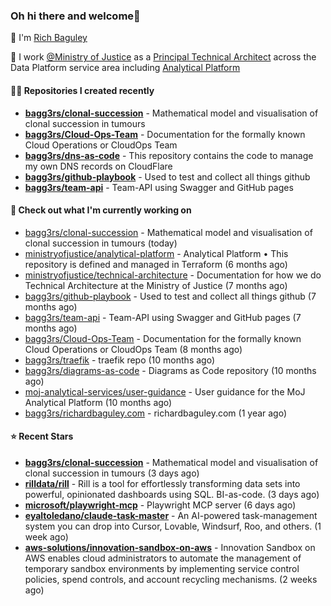 ### Oh hi there and welcome👋

👐 I'm [Rich Baguley](https://richardbaguley.com/about)

🏢 I work [@Ministry of Justice](https://github.com/ministryofjustice) as a [Principal Technical Architect](https://ddat-capability-framework.service.gov.uk/role/technical-architect#principal-technical-architect) across the Data Platform service area including [Analytical Platform](https://user-guidance.analytical-platform.service.justice.gov.uk/)

#### 👨‍💻 Repositories I created recently
- **[bagg3rs/clonal-succession](https://github.com/bagg3rs/clonal-succession)** - Mathematical model and visualisation of clonal succession in tumours
- **[bagg3rs/Cloud-Ops-Team](https://github.com/bagg3rs/Cloud-Ops-Team)** - Documentation for the formally known Cloud Operations or CloudOps Team
- **[bagg3rs/dns-as-code](https://github.com/bagg3rs/dns-as-code)** - This repository contains the code to manage my own DNS records on CloudFlare
- **[bagg3rs/github-playbook](https://github.com/bagg3rs/github-playbook)** - Used to test and collect all things github
- **[bagg3rs/team-api](https://github.com/bagg3rs/team-api)** - Team-API using Swagger and GitHub pages

#### 👷 Check out what I'm currently working on

- [bagg3rs/clonal-succession](https://github.com/bagg3rs/clonal-succession) - Mathematical model and visualisation of clonal succession in tumours (today)
- [ministryofjustice/analytical-platform](https://github.com/ministryofjustice/analytical-platform) - Analytical Platform • This repository is defined and managed in Terraform (6 months ago)
- [ministryofjustice/technical-architecture](https://github.com/ministryofjustice/technical-architecture) - Documentation for how we do Technical Architecture at the Ministry of Justice (7 months ago)
- [bagg3rs/github-playbook](https://github.com/bagg3rs/github-playbook) - Used to test and collect all things github (7 months ago)
- [bagg3rs/team-api](https://github.com/bagg3rs/team-api) - Team-API using Swagger and GitHub pages (7 months ago)
- [bagg3rs/Cloud-Ops-Team](https://github.com/bagg3rs/Cloud-Ops-Team) - Documentation for the formally known Cloud Operations or CloudOps Team (8 months ago)
- [bagg3rs/traefik](https://github.com/bagg3rs/traefik) - traefik repo (10 months ago)
- [bagg3rs/diagrams-as-code](https://github.com/bagg3rs/diagrams-as-code) - Diagrams as Code repository (10 months ago)
- [moj-analytical-services/user-guidance](https://github.com/moj-analytical-services/user-guidance) - User guidance for the MoJ Analytical Platform (10 months ago)
- [bagg3rs/richardbaguley.com](https://github.com/bagg3rs/richardbaguley.com) - richardbaguley.com (1 year ago)

#### ⭐ Recent Stars


- **[bagg3rs/clonal-succession](https://github.com/bagg3rs/clonal-succession)** - Mathematical model and visualisation of clonal succession in tumours (3 days ago)
- **[rilldata/rill](https://github.com/rilldata/rill)** - Rill is a tool for effortlessly transforming data sets into powerful, opinionated dashboards using SQL.  BI-as-code. (3 days ago)
- **[microsoft/playwright-mcp](https://github.com/microsoft/playwright-mcp)** - Playwright MCP server (6 days ago)
- **[eyaltoledano/claude-task-master](https://github.com/eyaltoledano/claude-task-master)** - An AI-powered task-management system you can drop into Cursor, Lovable, Windsurf, Roo, and others. (1 week ago)
- **[aws-solutions/innovation-sandbox-on-aws](https://github.com/aws-solutions/innovation-sandbox-on-aws)** - Innovation Sandbox on AWS enables cloud administrators to automate the management of temporary sandbox environments by implementing service control policies, spend controls, and account recycling mechanisms. (2 weeks ago)
